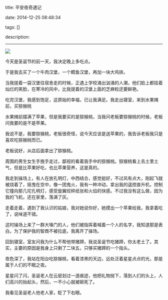 title: 平安夜奇遇记

date: 2014-12-25 08:48:34

tags: []

description: 

---
![](http://susefood.u.qiniudn.com/pinganye.jpg)

今天是圣诞节的前一天，我决定晚上多吃点。

于是我去买了一个牛肉汉堡，一个鳕鱼汉堡，再加一块大鸡排。

当我提着一袋汉堡往宿舍走的时候，正遇上学校涌出汹涌的人潮，他们脸上都挂着灿烂的笑脸，在寒冷的风中，比我提着的汉堡上面的芝麻粒还要鲜艳。

吃完汉堡，我感到饱足，这原始的幸福，已让我满足。我走出寝室，来到水果摊前，买猕猴桃

水果摊前摆满了苹果，但是我要买的是猕猴桃，当我问老板要猕猴桃的时候，老板问我要的是不是苹果。

我说不是，我要猕猴桃，老板很奇怪，说今天应该是送苹果的，我告诉老板我只是喜欢吃猕猴桃而已。

老板说好，从店后面拿出了猕猴桃。

周围的男生女生手挽手走过，鄙视的看着我手中的猕猴桃。猕猴桃看上去土里土气，但是比苹果好吃，也比苹果营养，这是真的。

我走到操场上，有人在放孔明灯，中西结合，感觉挺好，不过风有点大，刚起飞就被烧着了，摇曳在空中，像一团鬼火，我有一种冲动，拿出我的遥控直升机，控制它撞向那几坨孔明灯，感受旋翼绞碎纸张和火焰的快感。不过我没有这么做，因为我的飞机，还在家里，落满了灰。

走着走着，遇到了我认识的姑娘，我对她说你好，她摸出一个苹果给我，我拿着吃了，说味道不错。

这时操场上来了一群大嗓门的人，他们被指挥着喊着一个人的名字，我知道那是表白。为了保护我的智商不被拉底，我离开了操场。

回到寝室，室友问我为什么不帮他带猪蹄，我说圣诞节吃猪蹄，你太老土了。其实，主要的原因是我身上只剩了二块五，只够买猪蹄的一个指头。

夜色深了，我站在阳台吃猕猴桃，看着漆黑的天边，远处泛着星星点点的光，那是属于人们的不眠之夜。

星星闪了闪，圣诞老人在云层划过一道痕迹，他把礼物抛下，落到人们的头上，人们高兴的抬起头，然后，一不小心就被砸死了。

我看见圣诞老人他老人家，眨了下右眼。

 
